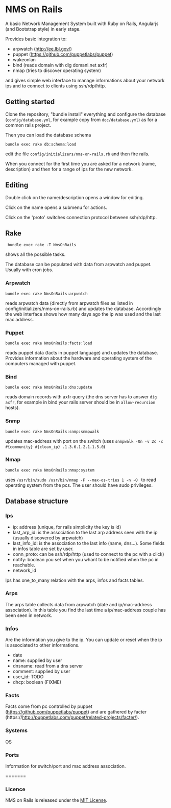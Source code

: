 NMS on Rails
=================

A basic Network Management System built with
Ruby on Rails, Angularjs (and Bootstrap style)
in early stage.

Provides basic integration to:

* arpwatch (http://ee.lbl.gov/)
* puppet (https://github.com/puppetlabs/puppet)
* wakeonlan
* bind (reads domain with dig domani.net axfr)
* nmap (tries to discover operating system)

and gives simple web interface to manage informations
about your network ips and to connect to clients using
ssh/rdp/http.

## Getting started

Clone the repository, "bundle install" everything and
configure the database (`config/database.yml`, for example
copy from `doc/database.yml`) as for a common rails project.

Then you can load the database schema

```console
bundle exec rake db:schema:load
```

edit the file `config/initializers/nms-on-rails.rb`
and then fire rails.

When you connect for the first time you are asked 
for a network (name, description) and then for a range
of ips for the new network.

## Editing

Double click on the name/description opens a window 
for editing.

Click on the name opens a submenu for actions.

Click on the 'proto' switches connection protocol
between ssh/rdp/http.

## Rake

```console
 bundle exec rake -T NmsOnRails
```
shows all the possible tasks.

The database can be populated with data from arpwatch and
puppet. Usually with cron jobs.

### Arpwatch

```console
bundle exec rake NmsOnRails:arpwatch
```

reads arpwatch data (directly from arpwatch files as listed in config/initializers/nms-on-rails.rb) 
and updates the database. 
Accordingly the web interface shows how many days ago the ip was used and the last mac address.

### Puppet

```
bundle exec rake NmsOnRails:facts:load
```

reads puppet data (facts in puppet language) and updates the database.
Provides information about the hardware and operating
system of the computers managed with puppet.

### Bind

``` 
bundle exec rake NmsOnRails:dns:update
```

reads domain records with axfr query (the dns server has to answer
`dig axfr`, for example in bind your rails server should be in 
`allow-recursion` hosts).

### Snmp

```
bundle exec rake NmsOnRails:snmp:snmpwalk
```
updates mac-address with port on the switch (uses `snmpwalk -On -v 2c -c #{community} #{clean_ip} .1.3.6.1.2.1.1.5.0`)

### Nmap

```
bundle exec rake NmsOnRails:nmap:system
```

uses `/usr/bin/sudo /usr/bin/nmap -F --max-os-tries 1 -n -O ` to read operating system from the pcs. 
The user should have sudo privileges. 

## Database structure

### Ips

* ip: address (unique, for rails simplicity the key is id)
* last_arp_id:  is the association to the last arp address seen with the ip (usually discovered by arpwatch)
* last_info_id: is the association to the last info (name, dns...). Some fields in infos table are set by user.
* conn_proto: can be ssh/rdp/http (used to connect to the pc with a click)
* notify: boolean you set when you whant to be notified when the pc in reachable.
* network_id

Ips has one_to_many relation with the arps, infos and facts tables.

### Arps

The arps table collects data from arpwatch (date and ip/mac-address association). In this table you find the
last time a ip/mac-address couple has been seen in network.

### Infos

Are the information you give to the ip. You can update or reset when the ip is associated to other informations.
* date
* name: supplied by user
* dnsname: read from a dns server
* comment: supplied by user
* user_id: TODO
* dhcp: boolean (FIXME)

### Facts

Facts come from pc controlled by puppet (https://github.com/puppetlabs/puppet) and are 
gathered by facter (https://http://puppetlabs.com/puppet/related-projects/facter/).

### Systems

OS 

### Ports

Information for switch/port and mac address association. 

=======

### Licence

NMS on Rails is released under the [MIT License](http://www.opensource.org/licenses/MIT).


